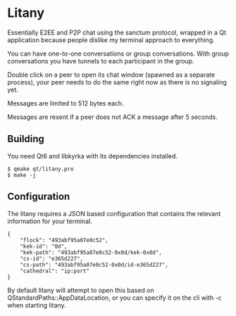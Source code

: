# Litany

Essentially E2EE and P2P chat using the sanctum protocol, wrapped
in a Qt application because people dislike my terminal approach to
everything.

You can have one-to-one conversations or group conversations. With
group conversations you have tunnels to each participant in the group.

Double click on a peer to open its chat window (spawned
as a separate process), your peer needs to do the same right
now as there is no signaling yet.

Messages are limited to 512 bytes each.

Messages are resent if a peer does not ACK a message after 5 seconds.

## Building

You need Qt6 and libkyrka with its dependencies installed.

```
$ qmake qt/litany.pro
$ make -j
```

## Configuration

The litany requires a JSON based configuration that contains
the relevant information for your terminal.

```
{
    "flock": "493abf95a07e0c52",
    "kek-id": "0d",
    "kek-path": "493abf95a07e0c52-0x0d/kek-0x0d",
    "cs-id": "e365d227",
    "cs-path": "493abf95a07e0c52-0x0d/id-e365d227",
    "cathedral": "ip:port"
}
```

By default litany will attempt to open this based on
QStandardPaths::AppDataLocation, or you can specify
it on the cli with -c when starting litany.
